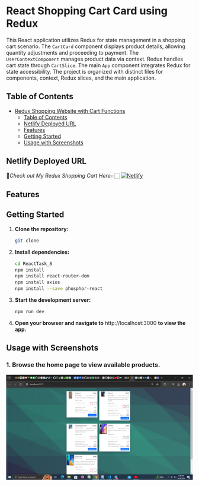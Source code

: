 # React Shopping Cart Card using Redux

This React application utilizes Redux for state management in a shopping cart scenario. The `CartCard` component displays product details, allowing quantity adjustments and proceeding to payment. The `UserContextComponent` manages product data via context. Redux handles cart state through `CartSlice`. The main `App` component integrates Redux for state accessibility. The project is organized with distinct files for components, context, Redux slices, and the main application.


## Table of Contents

- [Redux Shopping Website with Cart Functions](#redux-shopping-website-with-cart-functions)
  - [Table of Contents](#table-of-contents)
  - [Netlify Deployed URL](#netlify-deployed-url)
  - [Features](#features)
  - [Getting Started](#getting-started)
  - [Usage with Screenshots](#usage-with-screenshots)

 
## Netlify Deployed URL

🔸*Check out My Redux Shopping Cart  Here*👉🏻 [![Netlify](https://img.shields.io/badge/netlify-%23000000.svg?style=for-the-badge&logo=netlify&logoColor=#00C7B7)]( https://wwwreduxshoppingcom.netlify.app//)
## Features

## Getting Started

1. **Clone the repository:**

   ```bash
   git clone 

   ```

2. **Install dependencies:**

   ```bash
   cd ReactTask_8
   npm install 
   npm install react-router-dom
   npm install axios
   npm install --save phosphor-react

   ```

3. **Start the development server:**

   ```bash
   npm run dev
   
   ```

4. **Open your browser and navigate to** http://localhost:3000 **to view the app.**

## Usage with Screenshots

### 1. Browse the home page to view available products.
 ![image](./src/Images/Screenshot%20(51).png)
